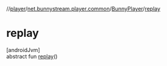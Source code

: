 //[player](../../../index.md)/[net.bunnystream.player.common](../index.md)/[BunnyPlayer](index.md)/[replay](replay.md)

# replay

[androidJvm]\
abstract fun [replay](replay.md)()
